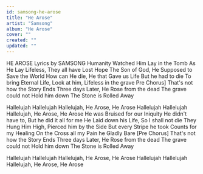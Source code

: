 ```yaml
---
id: samsong-he-arose
title: "He Arose"
artist: "Samsong"
album: "He Arose"
cover: ""
created: ""
updated: ""
---
```


HE AROSE Lyrics by SAMSONG
Humanity Watched Him
Lay in the Tomb
As He Lay Lifeless,
They all have Lost Hope
The Son of God,
He Supposed to Save the World
How can He die,
He that Gave us Life
But he had to die
To bring Eternal Life,
Look at him, Lifeless in the grave
Pre  Chorus]
That's not how the Story Ends
Three days Later,
He Rose from the dead
The grave could not Hold him down
The Stone is Rolled Away

Hallelujah Hallelujah
Hallelujah,
He Arose, He Arose
Hallelujah Hallelujah
Hallelujah,
He Arose, He Arose
He was Bruised for our Iniquity
He didn't have to,
But he did it all for me
He Laid down his Life,
So I shall not die
They Hung Him High,
Pierced him by the Side
But every Stripe he took
Counts for my Healing
On the Cross all my Pain he Gladly Bare
[Pre  Chorus]
That's not how the Story Ends
Three days Later,
He Rose from the dead
The grave could not Hold him down
The Stone is Rolled Away

Hallelujah Hallelujah
Hallelujah,
He Arose, He Arose
Hallelujah Hallelujah
Hallelujah,
He Arose, He Arose